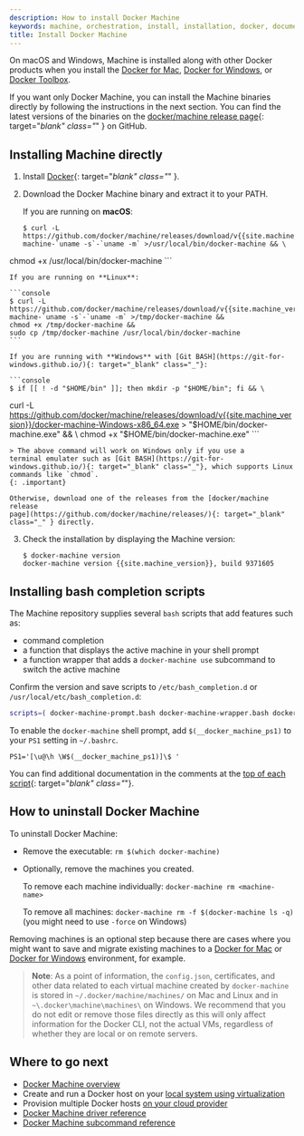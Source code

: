 ```yaml
---
description: How to install Docker Machine
keywords: machine, orchestration, install, installation, docker, documentation, uninstall Docker Machine, uninstall
title: Install Docker Machine
---
```


On macOS and Windows, Machine is installed along with other Docker products when
you install the [Docker for Mac](/docker-for-mac/index.md), [Docker for
Windows](/docker-for-windows/index.md), or [Docker
Toolbox](/toolbox/overview.md).

If you want only Docker Machine, you can install the Machine binaries directly
by following the instructions in the next section. You can find the latest
versions of the binaries on the [docker/machine release
page](https://github.com/docker/machine/releases/){: target="_blank" class="_" }
on GitHub.

## Installing Machine directly

1.  Install [Docker](/engine/installation/index.md){: target="_blank" class="_" }.

2.  Download the Docker Machine binary and extract it to your PATH.

    If you are running on **macOS**:

    ```console
    $ curl -L https://github.com/docker/machine/releases/download/v{{site.machine_version}}/docker-machine-`uname -s`-`uname -m` >/usr/local/bin/docker-machine && \
  chmod +x /usr/local/bin/docker-machine
    ```

    If you are running on **Linux**:

    ```console
    $ curl -L https://github.com/docker/machine/releases/download/v{{site.machine_version}}/docker-machine-`uname -s`-`uname -m` >/tmp/docker-machine &&
    chmod +x /tmp/docker-machine &&
    sudo cp /tmp/docker-machine /usr/local/bin/docker-machine
    ```

    If you are running with **Windows** with [Git BASH](https://git-for-windows.github.io/){: target="_blank" class="_"}:

    ```console
    $ if [[ ! -d "$HOME/bin" ]]; then mkdir -p "$HOME/bin"; fi && \
curl -L https://github.com/docker/machine/releases/download/v{{site.machine_version}}/docker-machine-Windows-x86_64.exe > "$HOME/bin/docker-machine.exe" && \
chmod +x "$HOME/bin/docker-machine.exe"
    ```

    > The above command will work on Windows only if you use a
    terminal emulater such as [Git BASH](https://git-for-windows.github.io/){: target="_blank" class="_"}, which supports Linux commands like `chmod`.
    {: .important}

    Otherwise, download one of the releases from the [docker/machine release
    page](https://github.com/docker/machine/releases/){: target="_blank" class="_" } directly.

3.  Check the installation by displaying the Machine version:

        $ docker-machine version
        docker-machine version {{site.machine_version}}, build 9371605

## Installing bash completion scripts

The Machine repository supplies several `bash` scripts that add features such
as:

-   command completion
-   a function that displays the active machine in your shell prompt
-   a function wrapper that adds a `docker-machine use` subcommand to switch the
    active machine

Confirm the version and save scripts to `/etc/bash_completion.d` or
`/usr/local/etc/bash_completion.d`:

```bash
scripts=( docker-machine-prompt.bash docker-machine-wrapper.bash docker-machine.bash ); for i in "${scripts[@]}"; do sudo wget https://raw.githubusercontent.com/docker/machine/v{{site.machine_version}}/contrib/completion/bash/${i} -P /etc/bash_completion.d; done
```

To enable the `docker-machine` shell
prompt, add `$(__docker_machine_ps1)` to your `PS1` setting in `~/.bashrc`.

```
PS1='[\u@\h \W$(__docker_machine_ps1)]\$ '
```

You can find additional documentation in the comments at the [top of each script](https://github.com/docker/machine/tree/master/contrib/completion/bash){: target="_blank" class="_"}.

## How to uninstall Docker Machine

To uninstall Docker Machine:

*  Remove the executable: `rm $(which docker-machine)`

*  Optionally, remove the machines you created.

    To remove each machine individually: `docker-machine rm <machine-name>`

    To remove all machines: `docker-machine rm -f $(docker-machine ls -q)` (you might need to use `-force` on Windows)

  Removing machines is an optional step because there are cases where you might
  want to save and migrate existing machines to a [Docker for
  Mac](/docker-for-mac/index.md) or [Docker for
  Windows](/docker-for-windows/index.md) environment, for example.

>**Note**: As a point of information, the `config.json`, certificates,
and other data related to each virtual machine created by `docker-machine`
is stored in `~/.docker/machine/machines/` on Mac and Linux and in
`~\.docker\machine\machines\` on Windows. We recommend that you do not edit or
remove those files directly as this will only affect information for the Docker
CLI, not the actual VMs, regardless of whether they are local or on remote
servers.

## Where to go next

-   [Docker Machine overview](overview.md)
-   Create and run a Docker host on your [local system using virtualization](get-started.md)
-   Provision multiple Docker hosts [on your cloud provider](get-started-cloud.md)
-  [Docker Machine driver reference](/machine/drivers/index.md)
-  [Docker Machine subcommand reference](/machine/reference/index.md)
